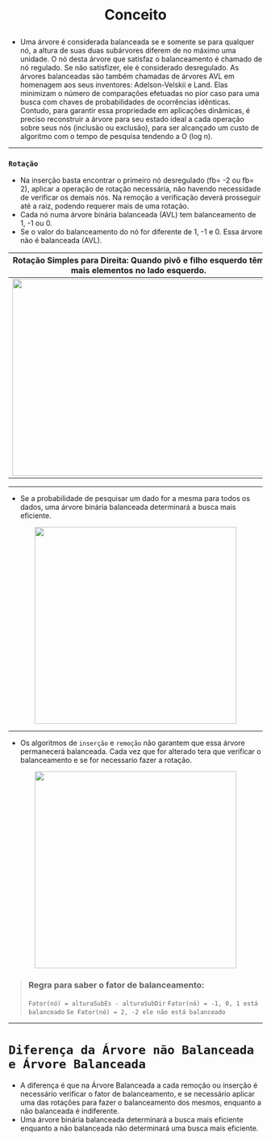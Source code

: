 # <p align="center">  Conceito </p>
* Uma árvore é considerada balanceada se e somente se para qualquer nó, a altura de suas duas subárvores diferem de no máximo uma unidade.
O nó desta árvore que satisfaz o balanceamento é chamado de nó regulado. Se não satisfizer, ele é considerado desregulado.
As árvores balanceadas são também chamadas de árvores AVL em homenagem aos seus inventores: Adelson-Velskii e Land. 
Elas minimizam o número de comparações efetuadas no pior caso para uma busca com chaves de probabilidades de ocorrências idênticas. 
Contudo, para garantir essa propriedade em aplicações dinâmicas, é preciso reconstruir a árvore para seu estado ideal a cada operação 
sobre seus nós (inclusão ou exclusão), para ser alcançado um custo de algoritmo com o tempo de pesquisa tendendo a O (log n). 

---
### `Rotação`
* Na inserção basta encontrar o primeiro nó desregulado (fb= -2 ou fb= 2), aplicar a operação de rotação necessária, não havendo necessidade 
de verificar os demais nós. Na remoção a verificação deverá prosseguir até a raiz, podendo requerer mais de uma rotação.
* Cada nó numa árvore binária balanceada (AVL) tem balanceamento de 1, -1 ou 0. 
* Se o valor do balanceamento do nó for diferente de 1, -1 e 0. Essa árvore não é balanceada (AVL).

Rotação Simples para Direita: Quando pivô e filho esquerdo têm mais elementos no lado esquerdo. | Rotação Simples para Esquerda: Quando pivô e filho direito têm mais elementos no lado direito.
----- | ------
<img src="http://albertocn.sytes.net/2012-2/ed1/aulas/figuras/arvore_avl_rot_simp_dir_ex.png" height="390" width="500"> | <img src="http://albertocn.sytes.net/2012-2/ed1/aulas/figuras/arvore_avl_rot_simp_esq_ex.png" height="390" width="500">


---

* Se a probabilidade de pesquisar um dado for a mesma para todos os dados, uma árvore binária balanceada determinará a busca mais eficiente.

<p align="center"> 
<img src="https://www.ime.usp.br/~pf/algoritmos/aulas/img/binary-search-tree-sorted-array-animation.gif" height="390" width="400">
</p>

---
  
* Os algoritmos de `inserção` e `remoção` não garantem que essa árvore permanecerá balanceada. Cada vez que for alterado 
tera que verificar o balanceamento e se for necessario fazer a rotação.

<p align="center"> 
<img src="https://pythonhelp.files.wordpress.com/2015/01/image11.gif" height="390" width="400">
</p>



> ### Regra para saber o fator de balanceamento:
>	`Fator(nó) = alturaSubEs - alturaSubDir` 	`Fator(nó) = -1, 0, 1 está balanceado`    `Se Fator(nó) = 2, -2 ele não está balanceado`

---

# `Diferença da Árvore não Balanceada e Árvore Balanceada` 

* A diferença é que na Árvore Balanceada a cada remoção ou inserção é necessário verificar o fator de balanceamento, e se necessário 
aplicar uma das rotações para fazer o balanceamento dos mesmos, enquanto a não balanceada é indiferente.
* Uma árvore binária balanceada determinará a busca mais eficiente enquanto a não balanceada não determinará uma busca mais eficiente.


